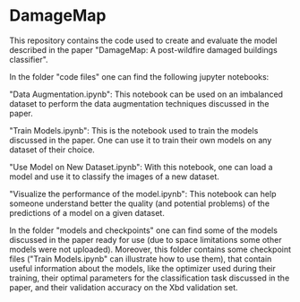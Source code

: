 # DamageMap

This repository contains the code used to create and evaluate the model described in the paper "DamageMap: A post-wildfire damaged buildings classifier".

In the folder "code files" one can find the following jupyter notebooks:

"Data Augmentation.ipynb": This notebook can be used on an imbalanced dataset to perform the data augmentation techniques discussed in the paper.

"Train Models.ipynb": This is the notebook used to train the models discussed in the paper. One can use it to train their own models on any dataset of their choice.

"Use Model on New Dataset.ipynb": With this notebook, one can load a model and use it to classify the images of a new dataset.

"Visualize the performance of the model.ipynb": This notebook can help someone understand better the quality (and potential problems) of the predictions of a model on a given dataset.

In the folder "models and checkpoints" one can find some of the models discussed in the paper ready for use (due to space limitations some other models were not uploaded). Moreover, this folder contains some checkpoint files ("Train Models.ipynb" can illustrate how to use them), that contain useful information about the models, like the optimizer used during their training, their optimal parameters for the classification task discussed in the paper, and their validation accuracy on the Xbd validation set.
